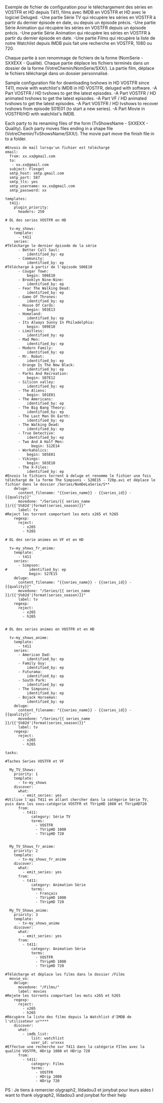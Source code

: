 Exemple de fichier de configuration pour le téléchargement des séries en VOSTFR et HD depuis T411, films avec IMDB en VOSTFR et HD avec le logiciel Deluged.
-Une partie Série TV qui récupère les séries en VOSTFR à partir du dernier épisode en date, ou depuis un épisode précis.
-Une partie Série Animation qui récupère les séries en VOSTFR depuis un épisode précis.
-Une partie Série Animation qui récupère les séries en VOSTFR à partir du dernier épisode en date.
-Une partie Films qui récupère la liste de notre Watchlist depuis IMDB puis fait une recherche en VOSTFR, 1080 ou 720.

Chaque partie à son renommage de fichiers de la forme (NomSerie - SXXEXX - Qualité).
Chaque partie déplace les fichiers terminés dans un dossier de la forme (VotreChemin/NomSerie/SXX/).
La partie film, déplace le fichiers téléchargé dans un dossier personnalisé.


Sample configuration file for downloading tvshows in HD VOSTFR since T411, movie with watchlist's IMDB in HD VOSTFR, deluged with software.
-A Part VOSTFR / HD tvshows to get the latest episodes.
-A Part VOSTFR / HD animated tvshows to get the latest episodes.
-A Part VF / HD animated tvshows to get the latest episodes.
-A Part VOSTFR / HD tvshows to recover tvshows from episode S01E01 (to start a new series).
-A Part Movie in VOSTFR/HD with watchlist's IMDB.

Each party to its renaming files of the form (TvShowsName - SXXEXX - Quality).
Each party moves files ending in a shape file (VotreChemin/TvShowsName/SXX/).
The movie part move the finish file in to a folder.

```
#Envois de mail lorsqu'un fichier est téléchargé
﻿email:
  from: xx.xx@gmail.com
  to:
   - xx.xx@gmail.com
  subject: Flexget
  smtp_host: smtp.gmail.com
  smtp_port: 587
  smtp_tls: yes
  smtp_username: xx.xx@gmail.com
  smtp_password: xx

templates:
  t411:
    plugin_priority:
      headers: 250

# DL des series VOSTFR en HD
  
  tv-my_shows:
    template:
      - t411
    series:
#Télécharge le dernier épisode de la série
      - Better Call Saul:
          identified_by: ep
      - Community:
          identified_by: ep
#Télécharge à partir de l'épisode S06E10
      - Cougar Town:
          begin: S06E10
      - Brooklyn Nine-Nine:
          identified_by: ep
      - Fear The Walking Dead:
          identified_by: ep
      - Game Of Thrones:
          identified_by: ep
      - House Of Cards:
          begin: S03E13
      - Homeland:
          identified_by: ep
      - Its Always Sunny In Philadelphia:
          begin: S09E10
      - Limitless:
          identified_by: ep
      - Mad Men:
          identified_by: ep
      - Modern Family:
          identified_by: ep
      - Mr. Robot:
          identified_by: ep
      - Orange Is The New Black:
          identified_by: ep
      - Parks And Recreation:
          begin: S07E12
      - Silicon valley:
          identified_by: ep
      - The Aliens:
          begin: S01E01
      - The Americans:
          identified_by: ep
      - The Big Bang Theory:
          identified_by: ep
      - The Last Man On Earth:
          identified_by: ep
      - The Walking Dead:
          identified_by: ep
      - True Detective:
          identified_by: ep
      - Two And A Half Men:
            begin: S12E14
      - Workaholics:
          begin: S05E01
      - Vikings:
          begin: S03E10
      - The X-Files:
          identified_by: ep
#Envois le fichiers torrent à deluge et renomme le fichier une fois téléchargé de la forme The Simpsons - S20E15 - 720p.avi et déplace le fichier dans le dossier /Series/NomDeLaSerie/S**
    deluge:
      content_filename: "{{series_name}} - {{series_id}} - {{quality}}"
      movedone: "/Series/{{ series_name }}/{{'S%02d'|format(series_season)}}"
      label: tv
#Reject les torrent comportant les mots x265 et h265
    regexp:
      reject:
        - x265
        - h265

# DL des serie animes en VF et en HD

  tv-my_shows_fr_anime:
    template:
      - t411
    series:
      - Simpson:
#          identified_by: ep
           begin: S27E15
    deluge:
      content_filename: "{{series_name}} - {{series_id}} - {{quality}}"
      movedone: "/Series/{{ series_name }}/{{'S%02d'|format(series_season)}}"
      label: tv
    regexp:
      reject:
        - x265
        - h265


# DL des series animes en VOSTFR et en HD

  tv-my_shows_anime:
    template:
      - t411
    series:
      - American Dad:
          identified_by: ep
      - Family Guy:
          identified_by: ep
      - Futurama:
          identified_by: ep
      - South Park:
          identified_by: ep
      - The Simpsons:
          identified_by: ep
      - Bojack Horseman:
          identified_by: ep
    deluge:
      content_filename: "{{series_name}} - {{series_id}} - {{quality}}"
      movedone: "/Series/{{ series_name }}/{{'S%02d'|format(series_season)}}"
      label: tv
    regexp:
      reject:
        - x265
        - h265

tasks:

#Taches Series VOSTFR et VF

  My_TV_Shows:
    priority: 1
    template:
      - tv-my_shows
    discover:
      what:
        - emit_series: yes
#Utilise l'api T411 en allant chercher dans la catégorie Série TV, puis dans les sous-catégorie VOSTFR et TVripHD 1080 et TVripHD720
      from:
        - t411:
            category: Série TV
            terms:
              - VOSTFR
              - TVripHD 1080
              - TVripHD 720

  
  My_TV_Shows_fr_anime:
    priority: 2
    template:
      - tv-my_shows_fr_anime
    discover:
      what:
        - emit_series: yes
      from:
        - t411:
            category: Animation Série
            terms:
              - Français
              - TVripHD 1080
              - TVripHD 720

  My_TV_Shows_anime:
    priority: 3
    template:
      - tv-my_shows_anime
    discover:
      what:
        - emit_series: yes
      from:
        - t411:
            category: Animation Série
            terms:
              - VOSTFR
              - TVripHD 1080
              - TVripHD 720

#Télécharge et déplace les films dans le dossier /Films
  movie_vo:
    deluge:
      movedone: "/Films/"
      label: movies
#Rejete les torrents comportant les mots x265 et h265
    regexp:
      reject:
        - x265
        - h265
#Récupère la liste des films depuis la Watchlist d'IMDB de l'utilisateur ur****
    discover:
      what:
        - imdb_list:
            list: watchlist
            user_id: urxxxx
#Effectue une recherche sur T411 dans la catégorie FIlms avec la qualité VOSTFR, HDrip 1080 et HDrip 720
      from:
        - t411:
            category: Films
            terms:
              - VOSTFR
              - HDrip 1080
              - HDrip 720
```


PS : Je tiens à remercier olygraph2, lildadou3 et jonybat pour leurs aides
I want to thank olygraph2, lildadou3 and jonybat for their help
